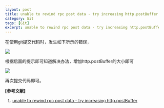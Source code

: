 ```yaml
---
layout: post
title: unable to rewind rpc post data - try increasing http.postBuffer
category: Git
tags: [Git]
excerpt: unable to rewind rpc post data - try increasing http.postBuffer
---
```


在使用git提交代码时，发生如下所示的错误，

![](https://img-blog.csdn.net/20160920174120726)

根据后面的提示即可知道解决办法，增加http.postBuffer的大小即可

![](https://img-blog.csdn.net/20160920174147672)


再次提交代码即可。

**[参考文献]**

1. [unable to rewind rpc post data - try increasing http.postBuffer](https://blog.csdn.net/zhuyunfei/article/details/52598316 "unable to rewind rpc post data - try increasing http.postBuffer")
